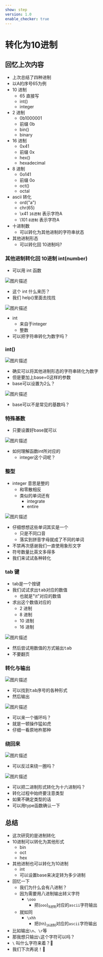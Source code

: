```yaml
---
show: step
version: 1.0
enable_checker: true
---
```


# 转化为10进制

## 回忆上次内容

- 上次总结了四种进制
- 以A的序号65为例
- 10 进制
  - 65 直接写
  - int()
  - integer
- 2 进制
  - 0b1000001
  - 前缀 0b
  - bin()
  - binary
- 16 进制
  - 0x41
  - 前缀 0x
  - hex()
  - hexadecimal
- 8 进制
  - 0o141
  - 前缀 0o
  - oct()
  - octal
- ascii 转化
  - ord("a")
  - chr(65)
  - \x41 `16进制` 表示字符A
  - \101 `8进制` 表示字符A
- 十进制数
	- 可以转化为其他进制的字符串状态
- 其他进制形态 
	- 可以转化回 10进制吗?

### 其他进制转化回 10进制 int(number)

- 可以用 int 函数

![图片描述](https://doc.shiyanlou.com/courses/uid1190679-20210220-1613810362879)

- 这个 int 什么来历？
- 我们 help()里面去找找

![图片描述](https://doc.shiyanlou.com/courses/uid1190679-20210220-1613810392455)

- int
	- 来自于integer
	- 整数
- 可以把字符串转化为数字吗？

### int()

![图片描述](https://doc.shiyanlou.com/courses/uid1190679-20220918-1663505594116)

- 确实可以将其他进制形态的字符串转化为数字
- 但是要加上base=0这样的参数
- base可以设置为2么？

![图片描述](https://doc.shiyanlou.com/courses/uid1190679-20221015-1665796045454)

- base可以不是常见的基数吗？

### 特殊基数

- 只要设置好base就可以

![图片描述](https://doc.shiyanlou.com/courses/uid1190679-20221015-1665797354454)

- 如何理解函数int所对应的
	- integer这个词呢？

### 整型

- integer 意思是整的
	- 和零散相反
	- 类似的单词还有
		- integrate 
		- entire

![图片描述](https://doc.shiyanlou.com/courses/uid1190679-20220220-1645316688057)

- 仔细想想这些单词其实是一个
	- 只是不同口音
	- 落实到拼音字母就成了不同的单词
- 不禁再次感谢我们一直使用象形文字
- 符号数量比英文多得多
- 我们来试试各种转化

### tab 键

- tab是一个按键
- 我们试试求出<kbd>tab</kbd>对应的数值
  - 也就是"\t"对应的数值
- 求出这个数值对应的 
	- 2 进制
	- 8 进制
	- 10 进制
	- 16 进制

![图片描述](https://doc.shiyanlou.com/courses/uid1190679-20210226-1614310534033)

- 然后尝试用数值的方式输出<kbd>tab</kbd>
- 不要翻页

### 转化与输出

![图片描述](https://doc.shiyanlou.com/courses/uid1190679-20221015-1665798025707)

- 可以找到<kbd>tab</kbd>序号的各种形式
- 然后输出

![图片描述](https://doc.shiyanlou.com/courses/uid1190679-20220918-1663509882746)

- 可以来一个循环吗？
- 就是一顿操作猛如虎
- 仔细一看原地杵那种

### 绕回来

![图片描述](https://doc.shiyanlou.com/courses/uid1190679-20221015-1665798175763)

- 可以反过来绕一圈吗？

![图片描述](https://doc.shiyanlou.com/courses/uid1190679-20221015-1665798275508)

- 可以把二进制形式转化为十六进制吗？
- 转化过程中始终要注意类型
- 如果不确定类型的话
- 可以用type函数确认一下

## 总结

- 这次研究的是进制转化
- 10进制可以转化为其他形式
	- bin
	- oct
	- hex
- 其他进制也可以转化为10进制
	- int
	- 可以设置base来决定转为多少进制
- 回忆一下
	- 我们为什么会有八进制？
	- 因为需要用八进制输出转义字符
		- `\ooo`
		  - 把(`ooo`)<sub>`8进制`</sub>对应的`ascii`字符输出
  - 就如同
	  - `\xhh`
		- 把(`hh`)<sub>`16进制`</sub>对应的`ascii`字符输出
- 比如输出`\n`、`\r`等
- 那我想只输出`\`这个字符可以吗？
- `\` 叫什么字符来着？🤔
- 我们下次再说！👋
